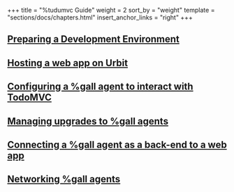 +++
title = "%tudumvc Guide"
weight = 2
sort_by = "weight"
template = "sections/docs/chapters.html"
insert_anchor_links = "right"
+++

## [Preparing a Development Environment](./preparing-development.md)

## [Hosting a web app on Urbit](./hosting-on-urbit.md)

## [Configuring a %gall agent to interact with TodoMVC](./agent-supported-hosting.md)

## [Managing upgrades to %gall agents](./updating-the-agent.md)

## [Connecting a %gall agent as a back-end to a web app](./earth-to-mars-comms.md)

## [Networking %gall agents](./tudumvc-proper.md)